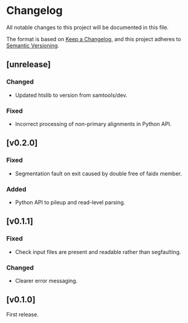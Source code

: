# Changelog
All notable changes to this project will be documented in this file.

The format is based on [Keep a Changelog](https://keepachangelog.com/en/1.0.0/),
and this project adheres to [Semantic Versioning](https://semver.org/spec/v2.0.0.html).

## [unrelease]
### Changed
- Updated htslib to version from samtools/dev.
### Fixed
- Incorrect processing of non-primary alignments in Python API.

## [v0.2.0]
### Fixed
- Segmentation fault on exit caused by double free of faidx member.
### Added
- Python API to pileup and read-level parsing.

## [v0.1.1]
### Fixed
- Check input files are present and readable rather than segfaulting.
### Changed
- Clearer error messaging.


## [v0.1.0]

First release.
